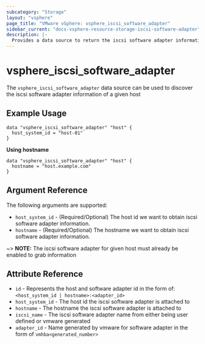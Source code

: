 ```yaml
---
subcategory: "Storage"
layout: "vsphere"
page_title: "VMware vSphere: vsphere_iscsi_software_adapter"
sidebar_current: "docs-vsphere-resource-storage-iscsi-software-adapter"
description: |-
  Provides a data source to return the iscsi software adapter information for given host
---
```


# vsphere_iscsi_software_adapter

The `vsphere_iscsi_software_adapter` data source can be used to discover the iscsi software adapter information of a given host

## Example Usage

```hcl
data "vsphere_iscsi_software_adapter" "host" {
  host_system_id = "host-01"
}
```

**Using hostname**

```hcl
data "vsphere_iscsi_software_adapter" "host" {
  hostname = "host.example.com"
}
```

## Argument Reference

The following arguments are supported:

* `host_system_id` - (Required/Optional) The host id we want to obtain iscsi software adapter information.
* `hostname` - (Required/Optional) The hostname we want to obtain iscsi software adapter information.

~> **NOTE:** The iscsi software adapter for given host must already be enabled to grab information

## Attribute Reference

* `id` - Represents the host and software adapter id in the form of: `<host_system_id | hostname>:<adapter_id>`
* `host_system_id` - The host id the iscsi software adapter is attached to
* `hostname` - The hostname the iscsi software adapter is attached to
* `iscsi_name` - The iscsi software adapter name from either being user defined or vmware generated
* `adapter_id` - Name generated by vmware for software adapter in the form of `vmhba<generated_number>`